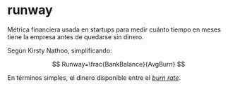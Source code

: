 # runway

Métrica financiera usada en startups para medir cuánto tiempo en meses tiene la empresa antes de quedarse sin dinero.

Según Kirsty Nathoo, simplificando:

$$
Runway=\frac{BankBalance}{AvgBurn}
$$

En términos simples, el dinero disponible entre el [*burn rate*](burn-rate.md).
